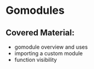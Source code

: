 # Gomodules

## Covered Material:

* gomodule overview and uses
* importing a custom module
* function visibility
